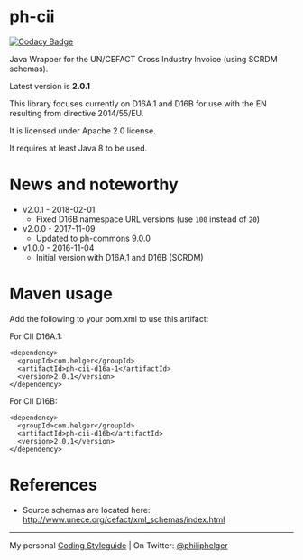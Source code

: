 # ph-cii

[![Codacy Badge](https://api.codacy.com/project/badge/Grade/5a5b1e7c59124d0a8922ceb5838a1ea3)](https://www.codacy.com/app/philip/ph-cii?utm_source=github.com&utm_medium=referral&utm_content=phax/ph-cii&utm_campaign=badger)

Java Wrapper for the UN/CEFACT Cross Industry Invoice (using SCRDM schemas).

Latest version is **2.0.1**

This library focuses currently on D16A.1 and D16B for use with the EN resulting from directive 2014/55/EU.

It is licensed under Apache 2.0 license.

It requires at least Java 8 to be used.

# News and noteworthy

* v2.0.1 - 2018-02-01
  * Fixed D16B namespace URL versions (use `100` instead of `20`)
* v2.0.0 - 2017-11-09
  * Updated to ph-commons 9.0.0
* v1.0.0 - 2016-11-04
  * Initial version with D16A.1 and D16B (SCRDM)

# Maven usage

Add the following to your pom.xml to use this artifact:

For CII D16A.1:
```
<dependency>
  <groupId>com.helger</groupId>
  <artifactId>ph-cii-d16a-1</artifactId>
  <version>2.0.1</version>
</dependency>
```

For CII D16B:
```
<dependency>
  <groupId>com.helger</groupId>
  <artifactId>ph-cii-d16b</artifactId>
  <version>2.0.1</version>
</dependency>
```

# References

* Source schemas are located here: http://www.unece.org/cefact/xml_schemas/index.html

---

My personal [Coding Styleguide](https://github.com/phax/meta/blob/master/CodingStyleguide.md) |
On Twitter: <a href="https://twitter.com/philiphelger">@philiphelger</a>
